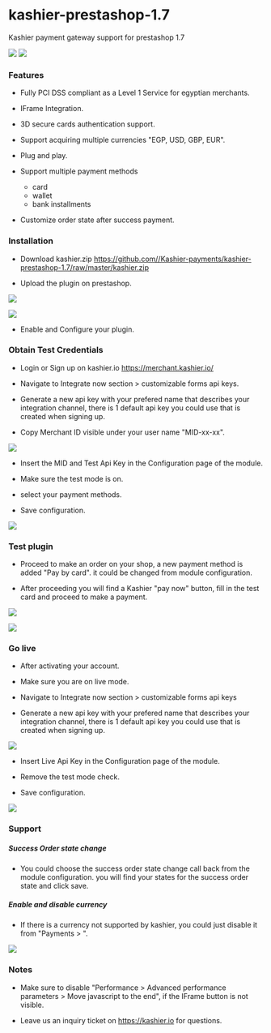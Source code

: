 # kashier-prestashop-1.7
Kashier payment gateway support for prestashop 1.7


![](https://raw.githubusercontent.com/Kashier-payments/kashier-prestashop-1.7/master/kashier-logo.png)
![](https://raw.githubusercontent.com/Kashier-payments/kashier-prestashop-1.7/master/presta-logo.png)

### Features

- Fully PCI DSS compliant as a Level 1 Service for egyptian merchants.

- IFrame Integration.

- 3D secure cards authentication support.

- Support acquiring multiple currencies "EGP, USD, GBP, EUR".

- Plug and play.

- Support multiple payment methods
     
     - card 
     - wallet
     - bank installments

- Customize order state after success payment.


### Installation

- Download kashier.zip https://github.com//Kashier-payments/kashier-prestashop-1.7/raw/master/kashier.zip

- Upload the plugin on prestashop.

![](https://raw.githubusercontent.com/Kashier-payments/kashier-prestashop-1.7/master/steps/upload_module.png)

![](https://raw.githubusercontent.com/Kashier-payments/kashier-prestashop-1.7/master/steps/upload_kashier.png)


- Enable and Configure your plugin.

### Obtain Test Credentials

- Login or Sign up on kashier.io https://merchant.kashier.io/

- Navigate to Integrate now section > customizable forms api keys.

- Generate a new api key with your prefered name that describes your integration channel, there is 1 default api key you could use that is created when signing up.

- Copy Merchant ID visible under your user name "MID-xx-xx".

![](https://raw.githubusercontent.com/Kashier-payments/kashier-prestashop-1.7/master/steps/install-3-obtain%20test%20api%20keys.png)

- Insert the MID and Test Api Key in the Configuration page of the module.

- Make sure the test mode is on.

- select your payment methods.

- Save configuration.

![](https://raw.githubusercontent.com/Kashier-payments/kashier-prestashop-1.7/master/steps/module_configuration_test.png)

### Test plugin 

- Proceed to make an order on your shop, a new payment method is added "Pay by card". it could be changed from module configuration.

- After proceeding you will find a Kashier "pay now" button, fill in the test card and proceed to make a payment.

![](https://raw.githubusercontent.com/Kashier-payments/kashier-prestashop-1.7/master/steps/module_test_payment_1.png)

![](https://raw.githubusercontent.com/Kashier-payments/kashier-prestashop-1.7/master/steps/module_test_payment_2.png)


### Go live

- After activating your account.

- Make sure you are on live mode.

- Navigate to Integrate now section > customizable forms api keys

- Generate a new api key with your prefered name that describes your integration channel, there is 1 default api key you could use that is created when signing up.

![](https://raw.githubusercontent.com/Kashier-payments/kashier-prestashop-1.7/master/steps/install-8-0-Live%20api%20keys.png)

- Insert Live Api Key in the Configuration page of the module.

- Remove the test mode check.

- Save configuration.

![](https://raw.githubusercontent.com/Kashier-payments/kashier-prestashop-1.7/master/steps/module_configuration_live.png)

### Support
##### Success Order state change

- You could choose the success order state change call back from the module configuration. you will find your states for the success order state and click save.

##### Enable and disable currency
- If there is a currency not supported by kashier, you could just disable it from "Payments > ".

![](https://raw.githubusercontent.com/Kashier-payments/kashier-prestashop-1.6/master/steps/Enable_and_disable_kashier_on_currencies.png)

### Notes

- Make sure to disable "Performance > Advanced performance parameters > Move javascript to the end", if the IFrame button is not visible.

- Leave us an inquiry ticket on https://kashier.io for questions.



